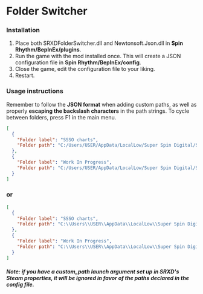 # Folder Switcher
### Installation
1. Place both SRXDFolderSwitcher.dll and Newtonsoft.Json.dll in **Spin Rhythm/BepInEx/plugins**.
2. Run the game with the mod installed once. This will create a JSON configuration file in **Spin Rhythm/BepInEx/config**.
3. Close the game, edit the configuration file to your liking.
4. Restart.

### Usage instructions
Remember to follow the **JSON format** when adding custom paths, as well as properly **escaping the backslash characters** in the path strings.
To cycle between folders, press F1 in the main menu.
```json
[
  {
    "Folder label": "SSSO charts",
    "Folder path": "C:/Users/USER/AppData/LocalLow/Super Spin Digital/Spin Rhythm XD/SSSO"
  },
  {
    "Folder label": "Work In Progress",
    "Folder path": "C:/Users/USER/AppData/LocalLow/Super Spin Digital/Spin Rhythm XD/WIP"
  }
]
```
### or

```json
[
  {
    "Folder label": "SSSO charts",
    "Folder path": "C:\\Users\\USER\\AppData\\LocalLow\\Super Spin Digital\\Spin Rhythm XD\\SSSO"
  },
  {
    "Folder label": "Work In Progress",
    "Folder path": "C:\\Users\\USER\\AppData\\LocalLow\\Super Spin Digital\\Spin Rhythm XD\\WIP"
  }
]
```
##### Note: if you have a custom_path launch argument set up in SRXD's Steam properties, it will be ignored in favor of the paths declared in the config file.
